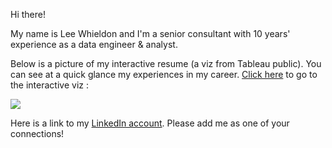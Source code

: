 Hi there!

My name is Lee Whieldon and I'm a senior consultant with 10 years' experience as a data engineer & analyst. 

Below is a picture of my interactive resume (a viz from Tableau public). You can see at a quick glance my experiences in my career. <a href="https://public.tableau.com/profile/lee.whieldon#!/vizhome/LeeWInteractiveResume/InteractiveResume" target="_blank">Click here</a> to go to the interactive viz :

<div class='tableauPlaceholder' id='viz1599942049734' style='position: relative'><noscript><a href='#'><img alt=' ' src='https:&#47;&#47;public.tableau.com&#47;static&#47;images&#47;Le&#47;LeeWInteractiveResume&#47;InteractiveResume&#47;1_rss.png' style='border: none' /></a></noscript><object class='tableauViz'  style='display:none;'><param name='host_url' value='https%3A%2F%2Fpublic.tableau.com%2F' /> <param name='embed_code_version' value='3' /> <param name='site_root' value='' /><param name='name' value='LeeWInteractiveResume&#47;InteractiveResume' /><param name='tabs' value='no' /><param name='toolbar' value='yes' /><param name='static_image' value='https:&#47;&#47;public.tableau.com&#47;static&#47;images&#47;Le&#47;LeeWInteractiveResume&#47;InteractiveResume&#47;1.png' /> <param name='animate_transition' value='yes' /><param name='display_static_image' value='yes' /><param name='display_spinner' value='yes' /><param name='display_overlay' value='yes' /><param name='display_count' value='yes' /><param name='language' value='en' /></object></div>     

Here is a link to my <a href="https://www.linkedin.com/in/lee-whieldon-9b3a0620/">LinkedIn account</a>. Please add me as one of your connections!
